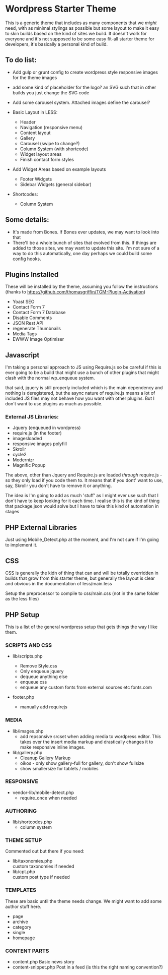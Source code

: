 # Wordpress Starter Theme

This is a generic theme that includes as many components that we *might* need, with as minimal stylings as possible but some layout to make it easy to skin builds based on the kind of sites we build.  It doesn't work for everyone and it's not supposed to be some easy fit-all starter theme for developers, it's basically a personal kind of build.

## To do list:

* Add gulp or grunt config to create wordpress style responsive images for the theme images
* add some kind of placeholder for the logo?  an SVG such that in other builds you just change the SVG code
* Add some carousel system.  Attached images define the carousel?  
* Basic Layout in LESS:
	* Header
	* Navigation (responsive menu)
	* Content layout
	* Gallery
	* Carousel (swipe to change?)
	* Column System (with shortcode)
	* Widget layout areas
	* Finish contact form styles

* Add Widget Areas based on example layouts
	* Footer Widgets
	* Sidebar Widgets (general sidebar)

* Shortcodes:
	* Column System



## Some details:

* It's made from Bones.  If Bones ever updates, we may want to look into that
* There'll be a whole bunch of sites that evolved from this.  If things are added to those sites, we may want to update this site.  I'm not sure of a way to do this automatically, one day perhaps we could build some config hooks.

## Plugins Installed

These will be installed by the theme, assuming you follow the instructions (thanks to https://github.com/thomasgriffin/TGM-Plugin-Activation)

* Yoast SEO
* Contact Form 7
* Contact Form 7 Database
* Disable Comments
* JSON Rest API
* regenerate Thumbnails
* Media Tags
* EWWW Image Optimiser

## Javascript

I'm taking a personal approach to JS using Require.js so be careful if this is ever going to be a build that might use a bunch of other plugins that might clash with the normal wp_enqueue system.

that said, jquery is still properly included which is the main dependency and nothing is deregistered, but the async nature of require.js means a lot of included JS files may not behave how you want with other plugins.  But I don't want to use plugins as much as possible.

### External JS Libraries:

* Jquery (enqueued in wordpress)
* require.js (in the footer)
* imagesloaded
* responsive images polyfill
* Skrollr
* cycle2
* Modernizr
* Magnific Popup

The above, other than Jquery and Require.js are loaded *through* require.js - so they only load if you code them to.  It means that if you dont' want to use, say, Skrollr you don't have to remove it or anything.

The idea is I'm going to add as much 'stuff' as I might ever use such that I don't have to keep looking for it each time.  I realise this is the kind of thing that package.json would solve but I have to take this kind of automation in stages

## PHP External Libraries

Just using Mobile_Detect.php at the moment, and I'm not sure if I'm going to implement it.

## CSS

CSS is generally the kidn of thing that can and will be totally overridden in builds that grow from this starter theme, but generally the layout is clear and obvious in the documentation of less/main.less

Setup the preprocessor to compile to css/main.css (not in the same folder as the less files)

## PHP Setup

This is a list of the general wordpress setup that gets things the way I like them.


### SCRIPTS AND CSS	
* lib/scripts.php	

	* Remove Style.css
	* Only enqueue jquery
	* dequeue anything else
	* enqueue css
	* enqueue any custom fonts from external sources etc fonts.com
	
* footer.php
	* manually add requirejs
	
### MEDIA	
* lib/images.php
	* add repsonsive srcset when adding media to wordpress editor.  This takes over the insert media markup and drastically changes it to make responsive inline images.
* lib/gallery.php
	* Cleanup Gallery Markup
	* oikos - only show gallery-full for gallery, don't show fullsize
	* show smallersize for tablets / mobiles

### RESPONSIVE	
* vendor-lib/mobile-detect.php	
	* require_once when needed
	
### AUTHORING	
* lib/shortcodes.php
	* column system
	
### THEME SETUP	

Commented out but there if you need: 

* lib/taxonomies.php  
custom taxonomies if needed
* lib/cpt.php  
custom post type if needed
	
	
### TEMPLATES	

These are basic until the theme needs change.  We might want to add some author stuff here.

* page	
* archive	
* category	
* single	
* homepage	
	
	
### CONTENT PARTS	
* content.php	Basic news story
* content-snippet.php	Post in a feed (is this the right naming convention?)